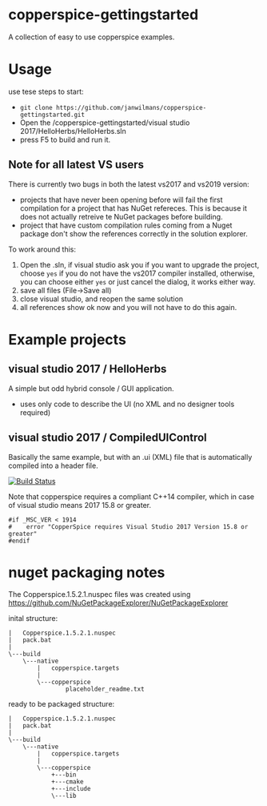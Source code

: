 # copperspice-gettingstarted
A collection of easy to use copperspice examples.

# Usage

use tese steps to start:

* `git clone https://github.com/janwilmans/copperspice-gettingstarted.git` 
* Open the /copperspice-gettingstarted/visual studio 2017/HelloHerbs/HelloHerbs.sln 
* press F5 to build and run it. 

## Note for all latest VS users
There is currently two bugs in both the latest vs2017 and vs2019 version:

* projects that have never been opening before will fail the first compilation for a project that has NuGet refereces. This is because it does not actually retreive te NuGet packages before building.
* project that have custom compilation rules coming from a Nuget package don't show the references correctly in the solution explorer.

To work around this:
1) Open the .sln, if visual studio ask you if you want to upgrade the project, choose `yes` if you do not have the vs2017 compiler installed, otherwise, you can choose either `yes` or just cancel the dialog, it works either way.
2) save all files (File->Save all)
3) close visual studio, and reopen the same solution
4) all references show ok now and you will not have to do this again.

# Example projects
## visual studio 2017 / HelloHerbs
A simple but odd hybrid console / GUI application.
- uses only code to describe the UI (no XML and no designer tools required)

## visual studio 2017 / CompiledUIControl
Basically the same example, but with an .ui (XML) file that is automatically compiled into a header file.

[![Build Status](https://dev.azure.com/copperspice/copperspice-msvc/_apis/build/status/janwilmans.copperspice-gettingstarted?branchName=master)](https://dev.azure.com/copperspice/copperspice-msvc/_build/latest?definitionId=2&branchName=master)

Note that copperspice requires a compliant C++14 compiler, which in case of visual studio means 2017 15.8 or greater.

```
#if _MSC_VER < 1914
#    error "CopperSpice requires Visual Studio 2017 Version 15.8 or greater"
#endif
```

# nuget packaging notes

The Copperspice.1.5.2.1.nuspec files was created using <https://github.com/NuGetPackageExplorer/NuGetPackageExplorer>

inital structure:
```
|   Copperspice.1.5.2.1.nuspec
|   pack.bat
|
\---build
    \---native
        |   copperspice.targets
        |
        \---copperspice
                placeholder_readme.txt
```

ready to be packaged structure:

```
|   Copperspice.1.5.2.1.nuspec
|   pack.bat
|
\---build
    \---native
        |   copperspice.targets
        |
        \---copperspice
            +---bin
            +---cmake
            +---include
            \---lib
```

